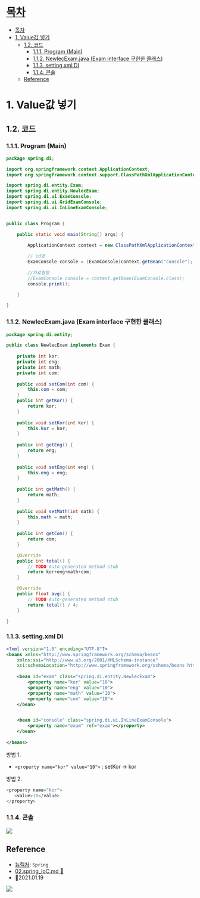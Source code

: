 # [목차](#목차)
- [목차](#목차)
- [1. Value값 넣기](#1-value값-넣기)
	- [1.2. 코드](#12-코드)
		- [1.1.1. Program (Main)](#111-program-main)
		- [1.1.2. NewlecExam.java (Exam interface 구현한 클래스)](#112-newlecexamjava-exam-interface-구현한-클래스)
		- [1.1.3. setting.xml DI](#113-settingxml-di)
		- [1.1.4. 콘솔](#114-콘솔)
	- [Reference](#reference)

# 1. Value값 넣기

## 1.2. 코드

### 1.1.1. Program (Main)
```java
package spring.di;

import org.springframework.context.ApplicationContext;
import org.springframework.context.support.ClassPathXmlApplicationContext;

import spring.di.entity.Exam;
import spring.di.entity.NewlecExam;
import spring.di.ui.ExamConsole;
import spring.di.ui.GridExamConsole;
import spring.di.ui.InLineExamConsole;


public class Program {

	public static void main(String[] args) {

		ApplicationContext context = new ClassPathXmlApplicationContext("spring/di/setting.xml");
		
		// id명
		ExamConsole console = (ExamConsole)context.getBean("console"); // 
		
		//자료형명
		//ExamConsole console = context.getBean(ExamConsole.class);
		console.print();

	}

}
```

### 1.1.2. NewlecExam.java (Exam interface 구현한 클래스)

```java
package spring.di.entity;

public class NewlecExam implements Exam {
	
	private int kor;
	private int eng;
	private int math;
	private int com;
	
	public void setCom(int com) {
		this.com = com;
	}
	public int getKor() {
		return kor;
	}
	
	public void setKor(int kor) {
		this.kor = kor;
	}
	
	public int getEng() {
		return eng;
	}
	
	public void setEng(int eng) {
		this.eng = eng;
	}
	
	public int getMath() {
		return math;
	}
	
	public void setMath(int math) {
		this.math = math;
	}
	
	public int getCom() {
		return com;
	}

	@Override
	public int total() {
		// TODO Auto-generated method stub
		return kor+eng+math+com;
	}

	@Override
	public float avg() {
		// TODO Auto-generated method stub
		return total() / 4;
	}

}

```


### 1.1.3. setting.xml DI

```xml
<?xml version="1.0" encoding="UTF-8"?>
<beans xmlns="http://www.springframework.org/schema/beans"
	xmlns:xsi="http://www.w3.org/2001/XMLSchema-instance"
	xsi:schemaLocation="http://www.springframework.org/schema/beans http://www.springframework.org/schema/beans/spring-beans.xsd">
	
	<bean id="exam" class="spring.di.entity.NewlecExam">
        <property name="kor" value="10">
        <property name="eng" value="10">
        <property name="math" value="10">
        <property name="com" value="10">
    </bean>


	<bean id="console" class="spring.di.ui.InLineExamConsole">
		<property name="exam" ref="exam"></property>
	</bean>
	
</beans>

```

방법 1.
- `<property name="kor" value="10">` : setKor -> kor

방법 2.
```java
<property name="kor">
   <value>10</value>
</property>
```

### 1.1.4. 콘솔

![](https://images.velog.io/images/withcolinsong/post/b3eb5d3f-9a06-4095-ad06-9b5533074bea/image.png)


## Reference
- [뉴렉처](https://www.youtube.com): `Spring`
- [02.spring_IoC.md 📁](02.spring_IoC.md)
- 🎈2021.01.19

![](https://images.velog.io/images/withcolinsong/post/8dc5159f-5174-49f0-8cca-748d6cd38345/image.png)